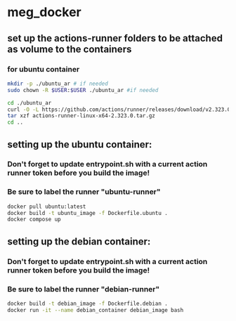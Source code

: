 # meg_docker

## set up the actions-runner folders to be attached as volume to the containers
### for ubuntu container
```sh
mkdir -p ./ubuntu_ar # if needed
sudo chown -R $USER:$USER ./ubuntu_ar #if needed

cd ./ubuntu_ar
curl -O -L https://github.com/actions/runner/releases/download/v2.323.0/actions-runner-linux-x64-2.323.0.tar.gz
tar xzf actions-runner-linux-x64-2.323.0.tar.gz
cd ..

```

## setting up the ubuntu container:

### Don't forget to update entrypoint.sh with a current action runner token before you build the image!
### Be sure to label the runner "ubuntu-runner"

```sh
docker pull ubuntu:latest
docker build -t ubuntu_image -f Dockerfile.ubuntu .
docker compose up
```

## setting up the debian container:

### Don't forget to update entrypoint.sh with a current action runner token before you build the image!
### Be sure to label the runner "debian-runner"

```sh
docker build -t debian_image -f Dockerfile.debian .
docker run -it --name debian_container debian_image bash
```
